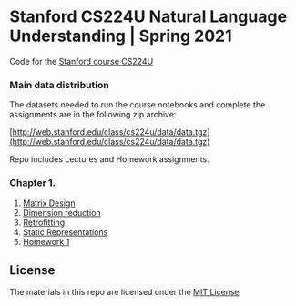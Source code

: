 # Stanford CS224U Natural Language Understanding | Spring 2021

Code for the [Stanford course CS224U](https://web.stanford.edu/class/cs224u/)

### Main data distribution

The datasets needed to run the course notebooks and complete the assignments are in the following zip archive:

[http://web.stanford.edu/class/cs224u/data/data.tgz](http://web.stanford.edu/class/cs224u/data/data.tgz)

Repo includes Lectures and Homework assignments.

### Chapter 1.

1. [Matrix Design](./1.MatrixDesign.py)
2. [Dimension reduction](./2.DimReduction.py)
3. [Retrofitting](./3.Retrofitting.py)
4. [Static Representations](./4.StaticRepresentations.py)
5. [Homework 1](./5.HW1.py)

## License

The materials in this repo are licensed under the [MIT License](https://mit-license.org/)
